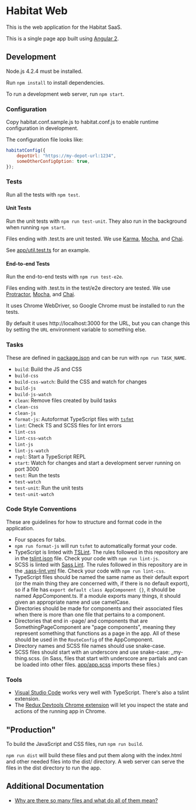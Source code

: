 # Habitat Web

This is the web application for the Habitat SaaS.

This is a single page app built using [Angular 2](https://angular.io/).

## Development

Node.js 4.2.4 must be installed.

Run `npm install` to install dependencies.

To run a development web server, run `npm start`.

### Configuration

Copy habitat.conf.sample.js to habitat.conf.js to enable runtime configuration
in development.

The configuration file looks like:

```js
habitatConfig({
    depotUrl: "https://my-depot-url:1234",
    someOtherConfigOption: true,
});
```

### Tests

Run all the tests with `npm test`.

#### Unit Tests

Run the unit tests with `npm run test-unit`. They also run in the background
when running `npm start`.

Files ending with .test.ts are unit tested. We use
[Karma](https://karma-runner.github.io/0.13/index.html),
[Mocha](https://mochajs.org/), and [Chai](http://chaijs.com/).

See [app/util.test.ts](app/util.test.ts) for an example.

#### End-to-end Tests

Run the end-to-end tests with `npm run test-e2e`.

Files ending with .test.ts in the test/e2e directory are tested. We use
[Protractor](https://angular.github.io/protractor/#/),
[Mocha](https://mochajs.org/), and [Chai](http://chaijs.com/).

It uses Chrome WebDriver, so Google Chrome must be installed to run the tests.

By default it uses http://localhost:3000 for the URL, but you can change this
by setting the `URL` environment variable to something else.

### Tasks

These are defined in [package.json](package.json) and can be run with `npm run
TASK_NAME`.

* `build`: Build the JS and CSS
* `build-css`
* `build-css-watch`: Build the CSS and watch for changes
* `build-js`
* `build-js-watch`
* `clean`: Remove files created by build tasks
* `clean-css`
* `clean-js`
* `format-js`: Autoformat TypeScript files with [`tsfmt`](https://github.com/vvakame/typescript-formatter)
* `lint`: Check TS and SCSS files for lint errors
* `lint-css`
* `lint-css-watch`
* `lint-js`
* `lint-js-watch`
* `repl`: Start a TypeScript REPL
* `start`: Watch for changes and start a development server running on port 3000
* `test`: Run the tests
* `test-watch`
* `test-unit`: Run the unit tests
* `test-unit-watch`

### Code Style Conventions

These are guidelines for how to structure and format code in the application.

* Four spaces for tabs.
* `npm run format-js` will run `tsfmt` to automatically format your code.
* TypeScript is linted with [TSLint](http://palantir.github.io/tslint/). The
  rules followed in this repository are in the [tslint.json](tslint.json) file.
  Check your code with `npm run lint-js`.
* SCSS is linted with [Sass Lint](https://github.com/sasstools/sass-lint). The
  rules followed in this repository are in the [.sass-lint.yml](.sass-lint.yml)
  file. Check your code with `npm run lint-css`.
* TypeScript files should be named the same name as their default export (or the
  main thing they are concerned with, if there is no default export), so if a
  file has `export default class AppComponent {}`, it should be named
  AppComponent.ts. If a module exports many things, it should given an
  appropriate name and use camelCase.
* Directories should be made for components and their associated files when
  there is more than one file that pertains to a component.
* Directories that end in -page/ and components that are SomethingPageComponent
  are "page components", meaning they represent something that functions as a
  page in the app. All of these should be used in the `RouteConfig` of the
  AppComponent.
* Directory names and SCSS file names should use snake-case.
* SCSS files should start with an underscore and use snake-case:
  \_my-thing.scss. (in Sass, files that start with underscore are partials and
  can be loaded into other files. [app/app.scss](app/app.scss) imports these
  files.)

### Tools

* [Visual Studio Code](https://code.visualstudio.com/) works very well with
  TypeScript. There's also a tslint extension.
* The [Redux Devtools Chrome extension](https://chrome.google.com/webstore/detail/redux-devtools/lmhkpmbekcpmknklioeibfkpmmfibljd?hl=en)
  will let you inspect the state and actions of the running app in Chrome.

## "Production"

To build the JavaScript and CSS files, run `npm run build`.

`npm run dist` will build these files and put them along with the index.html and
other needed files into the dist/ directory. A web server can serve the files in
the dist directory to run the app.

## Additional Documentation

* [Why are there so many files and what do all of them mean?](doc/files.md)
